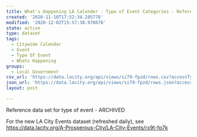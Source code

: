 ```yaml
---
title: What's Happening LA Calender - Type of Event Categories - Reference - ARCHIVED
created: '2020-11-10T17:52:34.285778'
modified: '2020-12-02T15:57:30.970678'
state: active
type: dataset
tags:
  - Citywide Calendar
  - Event
  - Type Of Event
  - Whats Happening
groups:
  - Local Government
csv_url: 'https://data.lacity.org/api/views/si79-fpzd/rows.csv?accessType=DOWNLOAD'
json_url: 'https://data.lacity.org/api/views/si79-fpzd/rows.json?accessType=DOWNLOAD'
layout: post

---
```

Reference data set for type of event  - ARCHIVED

For the new LA City Events dataset (refreshed daily), see https://data.lacity.org/A-Prosperous-City/LA-City-Events/rx9t-fp7k
